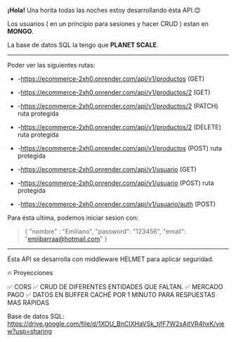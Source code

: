 **¡Hola!** Una horita todas las noches estoy desarrollando ésta API.😊

Los usuarios ( en un principio para sesiones y hacer CRUD ) estan en **MONGO**. 

La base de datos SQL la tengo que **PLANET SCALE**.

- - - 
Poder ver las siguientes rutas:
- -https://ecommerce-2xh0.onrender.com/api/v1/productos (GET)
- -https://ecommerce-2xh0.onrender.com/api/v1/productos/2 (GET)
- -https://ecommerce-2xh0.onrender.com/api/v1/productos/2 (PATCH) ruta protegida
- -https://ecommerce-2xh0.onrender.com/api/v1/productos/2 (DELETE) ruta protegida
- -https://ecommerce-2xh0.onrender.com/api/v1/productos (POST) ruta protegida

- -https://ecommerce-2xh0.onrender.com/api/v1/usuario (GET)
- -https://ecommerce-2xh0.onrender.com/api/v1/usuario (POST) ruta protegida 
- -https://ecommerce-2xh0.onrender.com/api/v1/usuario/auth (POST)

Para ésta ultima, podemos iniciar sesion con:

> {
    "nombre" : "Emiliano",
    "password": "123456",
    "email": "emiibarraa@hotmail.com"
}

- - - 

Ésta API se desarrolla con middleware HELMET para aplicar seguridad.

🔥 Proyecciones 

✅ CORS
✅ CRUD DE DIFERENTES ENTIDADES QUE FALTAN.
✅ MERCADO PAGO
✅ DATOS EN BUFFER CACHÉ POR 1 MINUTO PARA RESPUESTAS MAS RÁPIDAS

Base de datos SQL: https://drive.google.com/file/d/1XOU_BnCIXHaVSk_tjfF7W2sAitVR4hxK/view?usp=sharing
